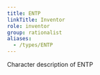 ```yaml
---
title: ENTP
linkTitle: Inventor
role: inventor
group: rationalist
aliases:
  - /types/ENTP
---
```

Character description of ENTP
